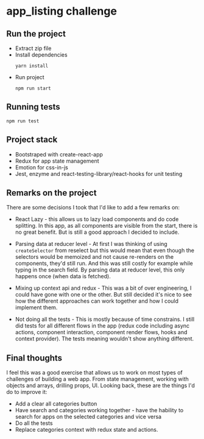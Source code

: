 # app_listing challenge

## Run the project

- Extract zip file
- Install dependencies
  ```
  yarn install
  ``` 
- Run project
  ```
  npm run start
  ```

## Running tests
```
npm run test
```

## Project stack
- Bootstraped with create-react-app
- Redux for app state management
- Emotion for css-in-js
- Jest, enzyme and react-testing-library/react-hooks for unit testing

## Remarks on the project

There are some decisions I took that I'd like to add a few remarks on:
- React Lazy - this allows us to lazy load components and do code splitting. In this app, as all components are visible from the start, there is no great benefit. But is still a good approach I decided to include.

- Parsing data at reducer level - At first I was thinking of using `createSelector` from reselect but this would mean that even though the selectors would be memoized and not cause re-renders on the components, they'd still run. And this was still costly for example while typing in the search field. By parsing data at reducer level, this only happens once (when data is fetched).

- Mixing up context api and redux - This was a bit of over engineering, I could have gone with one or the other. But still decided it's nice to see how the different approaches can work together and how I could implement them.

- Not doing all the tests - This is mostly because of time constrains. I still did tests for all different flows in the app (redux code including async actions, component interaction, component render flows, hooks and context provider). The tests meaning wouldn't show anything different.

## Final thoughts
I feel this was a good exercise that allows us to work on most types of challenges of building a web app. From state management, working with objects and arrays, drilling props, UI. Looking back, these are the things I'd do to improve it:
- Add a clear all categories button
- Have search and categories working together - have the hability to search for apps on the selected categories and vice versa
- Do all the tests
- Replace categories context with redux state and actions.